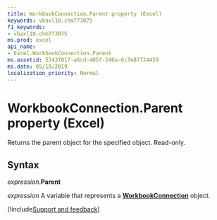 ```yaml
---
title: WorkbookConnection.Parent property (Excel)
keywords: vbaxl10.chm773075
f1_keywords:
- vbaxl10.chm773075
ms.prod: excel
api_name:
- Excel.WorkbookConnection.Parent
ms.assetid: 52437017-a6cd-405f-246a-6c7e87724459
ms.date: 05/18/2019
localization_priority: Normal
---
```



# WorkbookConnection.Parent property (Excel)

Returns the parent object for the specified object. Read-only.


## Syntax

_expression_.**Parent**

_expression_ A variable that represents a **[WorkbookConnection](Excel.WorkbookConnection.md)** object.




[!include[Support and feedback](~/includes/feedback-boilerplate.md)]